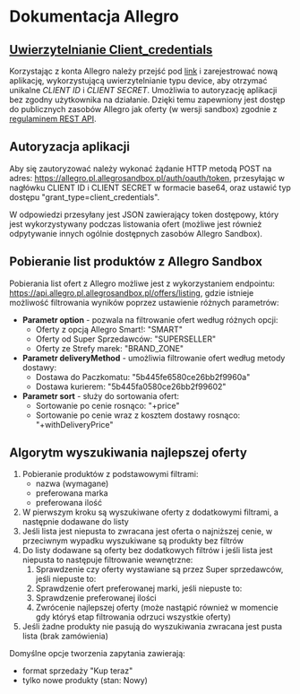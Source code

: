 # Dokumentacja Allegro

## [Uwierzytelnianie Client_credentials](https://developer.allegro.pl/tutorials/uwierzytelnianie-i-autoryzacja-zlq9e75GdIR#clientcredentials-flow)

Korzystając z konta Allegro należy przejść pod [link](https://apps.developer.allegro.pl.allegrosandbox.pl/) i zarejestrować nową aplikację, wykorzystującą uwierzytelnianie typu device, aby otrzymać unikalne *CLIENT ID* i *CLIENT SECRET*. Umożliwia to autoryzację aplikacji bez zgodny użytkownika na działanie. Dzięki temu zapewniony jest dostęp do publicznych zasobów Allegro jak oferty (w wersji sandbox) zgodnie z [regulaminem REST API](https://allegro.pl/dla-sprzedajacych/1-czerwca-2021-w-api-allegro-ograniczymy-dostep-do-publicznych-danych-o-sprzedazy-innych-uzytkownikow-i-zmienimy-forme-ich-udostepniania-O3BlgZVdwCa).

## Autoryzacja aplikacji

Aby się zautoryzować należy wykonać żądanie HTTP metodą POST na adres: https://allegro.pl.allegrosandbox.pl/auth/oauth/token, przesyłając w nagłówku CLIENT ID i CLIENT SECRET w formacie base64, oraz ustawić typ dostępu "grant_type=client_credentials".

W odpowiedzi przesyłany jest JSON zawierający token dostępowy, który jest wykorzystywany podczas listowania ofert (możliwe jest również odpytywanie innych ogólnie dostępnych zasobów Allegro Sandbox).

## Pobieranie list produktów z Allegro Sandbox

Pobierania list ofert z Allegro możliwe jest z wykorzystaniem endpointu: https://api.allegro.pl.allegrosandbox.pl/offers/listing, gdzie istnieje możliwość filtrowania wyników poprzez ustawienie różnych parametrów:

- **Parametr option** - pozwala na filtrowanie ofert według różnych opcji:
  - Oferty z opcją Allegro Smart!: "SMART"
  - Oferty od Super Sprzedawców: "SUPERSELLER"
  - Oferty ze Strefy marek: "BRAND_ZONE"
- **Parametr deliveryMethod** - umożliwia filtrowanie ofert według metody dostawy:
  - Dostawa do Paczkomatu: "5b445fe6580ce26bb2f9960a"
  - Dostawa kurierem: "5b445fa0580ce26bb2f99602"
- **Parametr sort** - służy do sortowania ofert:
  - Sortowanie po cenie rosnąco: "+price"
  - Sortowanie po cenie wraz z kosztem dostawy rosnąco: "+withDeliveryPrice"

## Algorytm wyszukiwania najlepszej oferty

1. Pobieranie produktów z podstawowymi filtrami:
   - nazwa (wymagane)
   - preferowana marka
   - preferowana ilość
2. W pierwszym kroku są wyszukiwane oferty z dodatkowymi filtrami, a następnie dodawane do listy 
3. Jeśli lista jest niepusta to zwracana jest oferta o najniższej cenie, w przeciwnym wypadku wyszukiwane są produkty bez filtrów
4. Do listy dodawane są oferty bez dodatkowych filtrów i jeśli lista jest niepusta to następuje filtrowanie wewnętrzne:
   1. Sprawdzenie czy oferty wystawiane są przez Super sprzedawców, jeśli niepuste to:
   2. Sprawdzenie ofert preferowanej marki, jeśli niepuste to:
   3. Sprawdzenie preferowanej ilości
   4. Zwrócenie najlepszej oferty (może nastąpić również w momencie gdy któryś etap filtrowania odrzuci wszystkie oferty)
5. Jeśli żadne produkty nie pasują do wyszukiwania zwracana jest pusta lista (brak zamówienia)


Domyślne opcje tworzenia zapytania zawierają:

- format sprzedaży "Kup teraz"
- tylko nowe produkty (stan: Nowy)